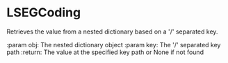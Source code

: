 # LSEGCoding

Retrieves the value from a nested dictionary based on a '/' separated key.

:param obj: The nested dictionary object
:param key: The '/' separated key path
:return: The value at the specified key path or None if not found
